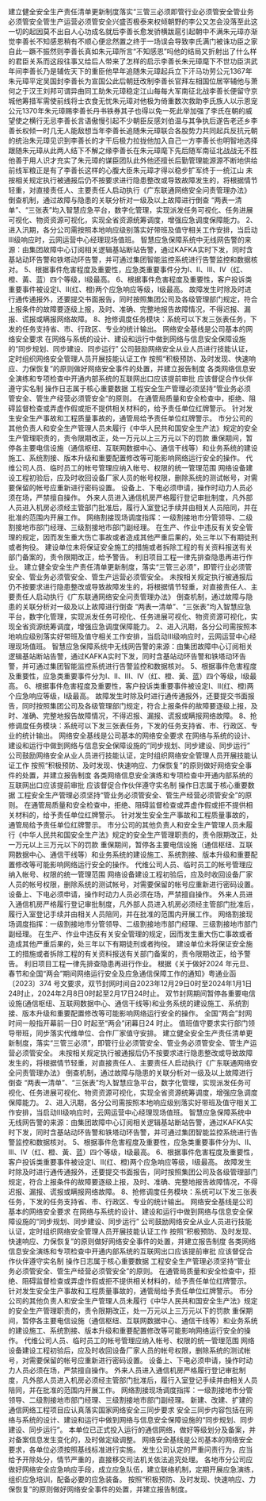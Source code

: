 建立健全安全生产责任清单更新制度落实“三管三必须即管行业必须管安全管业务必须管安全管生产运营必须管安全兴盛否极泰来权倾朝野的李公又怎会没落至此这一切的起因莫不出自人心功成名就后李善长愈发骄横跋扈引起朝中不满朱元璋亦渐觉李善长不知感恩稍有不顺心便忿然置之终于一场误会导致李氏满门被诛功臣之家自此一蹶不振然则李善长真如朱元璋所言“不知感恩”吗他的结局又折射出了什么样的君臣关系而这段往事又给后人带来了怎样的启示李善长朱元璋麾下不世功臣洪武年间李善长乃是辅佐天下的重臣他早年追随朱元璋起兵立下汗马功劳公元1367年朱元璋平定吴国封李善长为宣国公此后朝廷改制李善长官拜左相国位居宰辅他与萧何之于汉王刘邦可谓异曲同工助朱元璋稳定江山每每大军南征北战李善长便留守京城他筹措军需使前线将士衣食无忧朱元璋对他极为倚重数次救助李氏族人以示恩宠公元1370年朱元璋赐李善长丹书铁券其子也得以免一死此举加强了李氏在朝的威望使之横行无忌李善长言语傲慢引起不少朝臣反感刘伯温与其争执后遂告老还乡李善长权倾一时几无人能敌想当年李善长追随朱元璋联合各股势力共同起兵反抗元朝的统治朱元璋见识到李善长的才干后极力拉拢他加入自己一方李善长也明智地选择跟随朱元璋从此两人结下不解之缘李善长在朱元璋麾下先后随军南征北战战无不胜他善于用人识才充实了朱元璋的谋臣团队此外他还擅长后勤管理能源源不断地供给前线军粮正是有了李善长这样的心腹大臣朱元璋才得以稳步扩军终于一统江山
未按相关规定执行被通报后仍不按要求进行隐患整改或导致故障发生的，将根据情节轻重，对直接责任人、主要责任人启动执行《广东联通网络安全问责管理办法》
倒查机制，通过故障与隐患的关联分析对一级及以上故障进行倒查
“两表一清单”、“三张表”均入智慧应急平台，数字化管理，实现派发任务可视化、任务进展可视化、物资资源可视化，实现全省资源统筹调度，增强应急调度保障能力。
2、进入汛期，各分公司需按照本地响应级别落实好带班及值守相关工作安排，当启动Ⅲ级响应时，云网运营中心经理现场值班。
智慧应急保障系统中无线网告警的来源：由集团故障中心订阅相关逻辑基站断站告警，通过KAFKA实时下发，同时含基站动环告警和铁塔动环告警，并可通过集团智能监控系统进行告警监控和数据核对。
5、根据事件危害程度及重要性，应急类重要事件分为Ⅰ、Ⅱ、Ⅲ、Ⅳ（红、橙、黃、蓝）四个等级，Ⅰ级最高。
6、根据事件危害程度及重要性，客户投诉类重要事件被设定Ⅰ、Ⅱ(红、橙)两个应急响应等级，Ⅰ级最高。
故障发生时除及时进行通传通报外，还要提交书面报告，同时按照集团公司及各级管理部门规定，符合上报条件的故障要逐级上报，及时、准确、完整地报告故障情况，不得迟报、漏报、谎报或瞒报网络故障。
8、抢修调度任务模块：系统可以下发三张表任务，下发的任务支持省、市、行政区、专业的统计输出。
网络安全基线是公司基本的网络安全要求
在网络与系统的设计、建设和运行中做到网络与信息安全保障设施的“同步规划、同步建设、同步运行”
公司鼓励网络安全从业人员进行技能认证，定时组织网络安全管理人员开展技能认证工作
按照“积极预防、及时发现、快速响应、力保恢复”的原则做好网络安全事件的处置，并建立报告制度
各类网络信息安全演练和专项检查中开通内部系统的互联网出口应该提前审批
应该督促合作伙伴遵守实名制
操作日志属于核心重要数据
工程安全生产管理必须坚持“管业务必须管安全、管生产经营必须管安全”的原则。
在通管局质量和安全检查中，拒绝、阻碍监督检查或弄虚作假或拒不提供相关材料的，给予责任单位红牌警示。
针对发生安全生产事故和工程质量事故的，通管局给予责任单位红牌警示。
市分公司的其他负责人和安全生产管理人员未履行《中华人民共和国安全生产法》规定的安全生产管理职责的，责令限期改正，处一万元以上三万元以下的罚款
重保期间，暂停各主要电信设施（通信枢纽、互联网数据中心、通信干线等）和业务系统的建设施工、系统割接、版本升级和重要配置修改等可能影响网络运行安全的操作。
代维公司人员、临时员工的帐号管理应纳入帐号、权限的统一管理范围
网络设备建设工程初验后，应及时收回设备厂家人员的帐号权限，删除系统的测试帐号，对需要保留的帐号应重新进行密码设置。
设备上、下电必须申请，操作时动力人员必须在场，严禁擅自操作。
外来人员进入通信机房严格履行登记审批制度，凡外部人员进入机房必须经主管部门批准后，履行入室登记手续并由相关人员陪同，并在批准的范围内开展工作。
网络割接现场调度指挥：一级割接地市分管领导、二级割接地市部门经理、三级割接地市部门副经理。
在生产、作业中违反有关安全管理的规定，因而发生重大伤亡事故或者造成其他严重后果的，处三年以下有期徒刑或者拘役。
建设单位未将保证安全施工的措施或者拆除工程的有关资料报送有关部门备案的，责令限期改正，给予警告。
利旧项目工程一律先排查隐患再进行作业。
建立健全安全生产责任清单更新制度，落实“三管三必须”，即管行业必须管安全、管业务必须管安全、管生产运营必须管安全。
未按相关规定执行被通报后仍不按要求进行隐患整改或导致故障发生的，将根据情节轻重，对直接责任人、主要责任人启动执行《广东联通网络安全问责管理办法》
倒查机制，通过故障与隐患的关联分析对一级及以上故障进行倒查
“两表一清单”、“三张表”均入智慧应急平台，数字化管理，实现派发任务可视化、任务进展可视化、物资资源可视化，实现全省资源统筹调度，增强应急调度保障能力。
2、进入汛期，各分公司需按照本地响应级别落实好带班及值守相关工作安排，当启动Ⅲ级响应时，云网运营中心经理现场值班。
智慧应急保障系统中无线网告警的来源：由集团故障中心订阅相关逻辑基站断站告警，通过KAFKA实时下发，同时含基站动环告警和铁塔动环告警，并可通过集团智能监控系统进行告警监控和数据核对。
5、根据事件危害程度及重要性，应急类重要事件分为Ⅰ、Ⅱ、Ⅲ、Ⅳ（红、橙、黃、蓝）四个等级，Ⅰ级最高。
6、根据事件危害程度及重要性，客户投诉类重要事件被设定Ⅰ、Ⅱ(红、橙)两个应急响应等级，Ⅰ级最高。
故障发生时除及时进行通传通报外，还要提交书面报告，同时按照集团公司及各级管理部门规定，符合上报条件的故障要逐级上报，及时、准确、完整地报告故障情况，不得迟报、漏报、谎报或瞒报网络故障。
8、抢修调度任务模块：系统可以下发三张表任务，下发的任务支持省、市、行政区、专业的统计输出。
网络安全基线是公司基本的网络安全要求
在网络与系统的设计、建设和运行中做到网络与信息安全保障设施的“同步规划、同步建设、同步运行”
公司鼓励网络安全从业人员进行技能认证，定时组织网络安全管理人员开展技能认证工作
按照“积极预防、及时发现、快速响应、力保恢复”的原则做好网络安全事件的处置，并建立报告制度
各类网络信息安全演练和专项检查中开通内部系统的互联网出口应该提前审批
应该督促合作伙伴遵守实名制
操作日志属于核心重要数据
工程安全生产管理必须坚持“管业务必须管安全、管生产经营必须管安全”的原则。
在通管局质量和安全检查中，拒绝、阻碍监督检查或弄虚作假或拒不提供相关材料的，给予责任单位红牌警示。
针对发生安全生产事故和工程质量事故的，通管局给予责任单位红牌警示。
市分公司的其他负责人和安全生产管理人员未履行《中华人民共和国安全生产法》规定的安全生产管理职责的，责令限期改正，处一万元以上三万元以下的罚款
重保期间，暂停各主要电信设施（通信枢纽、互联网数据中心、通信干线等）和业务系统的建设施工、系统割接、版本升级和重要配置修改等可能影响网络运行安全的操作。
代维公司人员、临时员工的帐号管理应纳入帐号、权限的统一管理范围
网络设备建设工程初验后，应及时收回设备厂家人员的帐号权限，删除系统的测试帐号，对需要保留的帐号应重新进行密码设置。
设备上、下电必须申请，操作时动力人员必须在场，严禁擅自操作。
外来人员进入通信机房严格履行登记审批制度，凡外部人员进入机房必须经主管部门批准后，履行入室登记手续并由相关人员陪同，并在批准的范围内开展工作。
网络割接现场调度指挥：一级割接地市分管领导、二级割接地市部门经理、三级割接地市部门副经理。
在生产、作业中违反有关安全管理的规定，因而发生重大伤亡事故或者造成其他严重后果的，处三年以下有期徒刑或者拘役。
建设单位未将保证安全施工的措施或者拆除工程的有关资料报送有关部门备案的，责令限期改正，给予警告。
利旧项目工程一律先排查隐患再进行作业。
根据《关于做好2024 年元旦、春节和全国“两会”期间网络运行安全及应急通信保障工作的通知》粤通业函 〔2023〕374 号文要求，双节封网时间自2023年12月29日0时至2024年1月1日24时止，2024年2月8日0时起至2月17日24时止。
双节封网期间暂停各重要电信设施(通信枢纽、互联网数据中心、通信干线等)和业务系统的建设施工、系统割接、版本升级和重要配置修改等可能影响网络运行安全的操作。
全国“两会”封网时间一般指开幕前一日0 时起至“两会”闭幕日24 时止。
值班值守要求实行部门领导带班，同步落实代维单位、合作厂家值守安排。
建立健全安全生产责任清单更新制度，落实“三管三必须”，即管行业必须管安全、管业务必须管安全、管生产运营必须管安全。
未按相关规定执行被通报后仍不按要求进行隐患整改或导致故障发生的，将根据情节轻重，对直接责任人、主要责任人启动执行《广东联通网络安全问责管理办法》
倒查机制，通过故障与隐患的关联分析对一级及以上故障进行倒查
“两表一清单”、“三张表”均入智慧应急平台，数字化管理，实现派发任务可视化、任务进展可视化、物资资源可视化，实现全省资源统筹调度，增强应急调度保障能力。
2、进入汛期，各分公司需按照本地响应级别落实好带班及值守相关工作安排，当启动Ⅲ级响应时，云网运营中心经理现场值班。
智慧应急保障系统中无线网告警的来源：由集团故障中心订阅相关逻辑基站断站告警，通过KAFKA实时下发，同时含基站动环告警和铁塔动环告警，并可通过集团智能监控系统进行告警监控和数据核对。
5、根据事件危害程度及重要性，应急类重要事件分为Ⅰ、Ⅱ、Ⅲ、Ⅳ（红、橙、黃、蓝）四个等级，Ⅰ级最高。
6、根据事件危害程度及重要性，客户投诉类重要事件被设定Ⅰ、Ⅱ(红、橙)两个应急响应等级，Ⅰ级最高。
故障发生时除及时进行通传通报外，还要提交书面报告，同时按照集团公司及各级管理部门规定，符合上报条件的故障要逐级上报，及时、准确、完整地报告故障情况，不得迟报、漏报、谎报或瞒报网络故障。
8、抢修调度任务模块：系统可以下发三张表任务，下发的任务支持省、市、行政区、专业的统计输出。
网络安全基线是公司基本的网络安全要求
在网络与系统的设计、建设和运行中做到网络与信息安全保障设施的“同步规划、同步建设、同步运行”
公司鼓励网络安全从业人员进行技能认证，定时组织网络安全管理人员开展技能认证工作
按照“积极预防、及时发现、快速响应、力保恢复”的原则做好网络安全事件的处置，并建立报告制度
各类网络信息安全演练和专项检查中开通内部系统的互联网出口应该提前审批
应该督促合作伙伴遵守实名制
操作日志属于核心重要数据
工程安全生产管理必须坚持“管业务必须管安全、管生产经营必须管安全”的原则。
在通管局质量和安全检查中，拒绝、阻碍监督检查或弄虚作假或拒不提供相关材料的，给予责任单位红牌警示。
针对发生安全生产事故和工程质量事故的，通管局给予责任单位红牌警示。
市分公司的其他负责人和安全生产管理人员未履行《中华人民共和国安全生产法》规定的安全生产管理职责的，责令限期改正，处一万元以上三万元以下的罚款
重保期间，暂停各主要电信设施（通信枢纽、互联网数据中心、通信干线等）和业务系统的建设施工、系统割接、版本升级和重要配置修改等可能影响网络运行安全的操作。
代维公司人员、临时员工的帐号管理应纳入帐号、权限的统一管理范围
网络设备建设工程初验后，应及时收回设备厂家人员的帐号权限，删除系统的测试帐号，对需要保留的帐号应重新进行密码设置。
设备上、下电必须申请，操作时动力人员必须在场，严禁擅自操作。
外来人员进入通信机房严格履行登记审批制度，凡外部人员进入机房必须经主管部门批准后，履行入室登记手续并由相关人员陪同，并在批准的范围内开展工作。
网络割接现场调度指挥：一级割接地市分管领导、二级割接地市部门经理、三级割接地市部门副经理。
新建、改建、扩建的通信网络工程项目应认真落实国家网络安全三同步要求
安全三同步内容包括在网络与系统的设计、建设和运行中做到网络与信息安全保障设施的“同步规划、同步建设、同步运行”。
本单位已正式投入运行的通信网络，做好等级划分及备案，并对备案信息发生变化的，及时做定级调整。
网络安全基线是公司基本的网络安全要求，各单位必须按照基线标准进行实施。
发生公司认定的严重问责行为，应当给予开除处分，情节严重的，直接移交司法机关依法追究处理。
各地市分公司应做好网络安全应急响应手段，成立应急队伍，建立联络机制，定期开展应急演练，组织应急培训，配备必要的应急装备。
按照“积极预防、及时发现、快速响应、力保恢复”的原则做好网络安全事件的处置，并建立报告制度。
